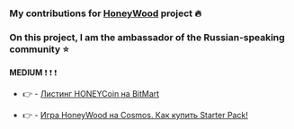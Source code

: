 ### My contributions for [HoneyWood](https://honeywood.io/) project :fire:

### On this project, I am the ambassador of the Russian-speaking community :star:

**MEDIUM** :exclamation: :exclamation: :exclamation: 

* :point_right: - [Листинг HONEYCoin на BitMart](https://medium.com/@ChainOps/%D0%BB%D0%B8%D1%81%D1%82%D0%B8%D0%BD%D0%B3-honeycoin-%D0%BD%D0%B0-bitmart-8837df8f4aad)

* :point_right: - [Игра HoneyWood на Cosmos. Как купить Starter Pack!](https://medium.com/@ChainOps/%D0%B8%D0%B3%D1%80%D0%B0-honeywood-%D0%BD%D0%B0-cosmos-%D0%BA%D0%B0%D0%BA-%D0%BA%D1%83%D0%BF%D0%B8%D1%82%D1%8C-starter-pack-c218191fe272)
